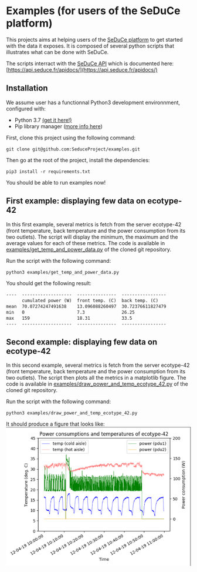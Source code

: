 # Examples (for users of the SeDuCe platform)

This projects aims at helping users of the [SeDuCe platform](https://seduce.fr) to get started with the data it exposes. It is composed of
several python scripts that illustrates what can be done with SeDuCe.

The scripts interract with the [SeDuCe API](https://api.seduce.fr/) which is documented here:
[https://api.seduce.fr/apidocs/](https://api.seduce.fr/apidocs/) 

## Installation

We assume user has a functionnal Python3 development environnment, configured with:
* Python 3.7 [(get it here!)](https://www.python.org/downloads/) 
* Pip library manager ([more info here](https://pip.pypa.io/en/stable/installing/))

First, clone this project using the following command:
```shell
git clone git@github.com:SeduceProject/examples.git
```

Then go at the root of the project, install the dependencies:
```shell
pip3 install -r requirements.txt
```

You should be able to run examples now!

## First example: displaying few data on ecotype-42

In this first example, several metrics is fetch from the server ecotype-42 (front temperature, back temperature and the power consumption from its two outlets). The script will display the minimum, the maximum and the average values for each of these metrics. The code is available in [examples/get_temp_and_power_data.py](https://github.com/SeduceProject/examples/blob/master/examples/get_temp_and_power_data.py) of the cloned git repository.

Run the script with the following command:
```shell
python3 examples/get_temp_and_power_data.py
``` 

You should get the following result:
```shell
----  -------------------  ---------------  -----------------
      cumulated power (W)  front temp. (C)  back temp. (C)
mean  70.07274247491638    13.096088260497  30.72376611827479
min   0                    7.3              26.25
max   159                  18.31            33.5
----  -------------------  ---------------  -----------------
```

## Second example: displaying few data on ecotype-42

In this second example, several metrics is fetch from the server ecotype-42 (front temperature, back temperature and the power consumption from its two outlets). The script then plots all the metrics in a matplotlib figure. The code is available in [examples/draw_power_and_temp_ecotype_42.py](https://github.com/SeduceProject/examples/blob/master/examples/draw_power_and_temp_ecotype_42.py) of the cloned git repository.

Run the script with the following command:
```shell
python3 examples/draw_power_and_temp_ecotype_42.py
``` 

It should produce a figure that looks like:
![figure_example_2](https://raw.githubusercontent.com/SeduceProject/examples/master/assets/img/figure_example2.png)